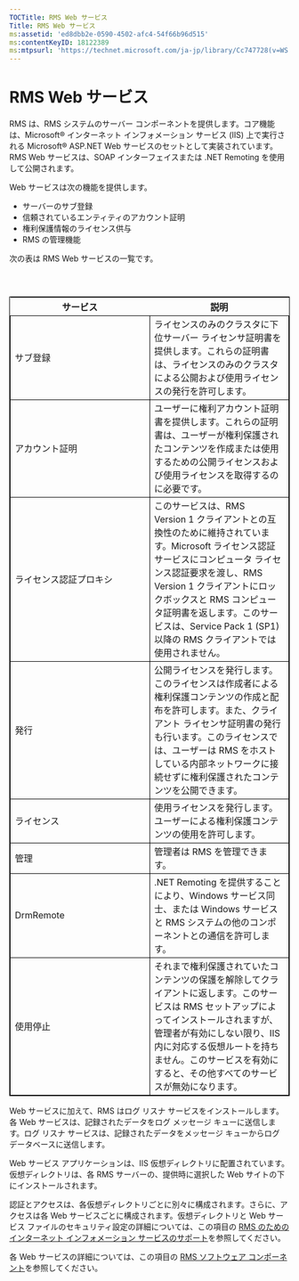 ```yaml
---
TOCTitle: RMS Web サービス
Title: RMS Web サービス
ms:assetid: 'ed8dbb2e-0590-4502-afc4-54f66b96d515'
ms:contentKeyID: 18122389
ms:mtpsurl: 'https://technet.microsoft.com/ja-jp/library/Cc747728(v=WS.10)'
---
```


RMS Web サービス
================

RMS は、RMS システムのサーバー コンポーネントを提供します。コア機能は、Microsoft® インターネット インフォメーション サービス (IIS) 上で実行される Microsoft® ASP.NET Web サービスのセットとして実装されています。RMS Web サービスは、SOAP インターフェイスまたは .NET Remoting を使用して公開されます。

Web サービスは次の機能を提供します。

-   サーバーのサブ登録
-   信頼されているエンティティのアカウント証明
-   権利保護情報のライセンス供与
-   RMS の管理機能

次の表は RMS Web サービスの一覧です。

###  

 
<table style="border:1px solid black;">
<colgroup>
<col width="50%" />
<col width="50%" />
</colgroup>
<thead>
<tr class="header">
<th>サービス</th>
<th>説明</th>
</tr>
</thead>
<tbody>
<tr class="odd">
<td style="border:1px solid black;">サブ登録</td>
<td style="border:1px solid black;">ライセンスのみのクラスタに下位サーバー ライセンサ証明書を提供します。これらの証明書は、ライセンスのみのクラスタによる公開および使用ライセンスの発行を許可します。</td>
</tr>
<tr class="even">
<td style="border:1px solid black;">アカウント証明</td>
<td style="border:1px solid black;">ユーザーに権利アカウント証明書を提供します。これらの証明書は、ユーザーが権利保護されたコンテンツを作成または使用するための公開ライセンスおよび使用ライセンスを取得するのに必要です。</td>
</tr>
<tr class="odd">
<td style="border:1px solid black;">ライセンス認証プロキシ</td>
<td style="border:1px solid black;">このサービスは、RMS Version 1 クライアントとの互換性のために維持されています。Microsoft ライセンス認証サービスにコンピュータ ライセンス認証要求を渡し、RMS Version 1 クライアントにロックボックスと RMS コンピュータ証明書を返します。このサービスは、Service Pack 1 (SP1) 以降の RMS クライアントでは使用されません。</td>
</tr>
<tr class="even">
<td style="border:1px solid black;">発行</td>
<td style="border:1px solid black;">公開ライセンスを発行します。このライセンスは作成者による権利保護コンテンツの作成と配布を許可します。また、クライアント ライセンサ証明書の発行も行います。このライセンスでは、ユーザーは RMS をホストしている内部ネットワークに接続せずに権利保護されたコンテンツを公開できます。</td>
</tr>
<tr class="odd">
<td style="border:1px solid black;">ライセンス</td>
<td style="border:1px solid black;">使用ライセンスを発行します。ユーザーによる権利保護コンテンツの使用を許可します。</td>
</tr>
<tr class="even">
<td style="border:1px solid black;">管理</td>
<td style="border:1px solid black;">管理者は RMS を管理できます。</td>
</tr>
<tr class="odd">
<td style="border:1px solid black;">DrmRemote</td>
<td style="border:1px solid black;">.NET Remoting を提供することにより、Windows サービス同士、または Windows サービスと RMS システムの他のコンポーネントとの通信を許可します。</td>
</tr>
<tr class="even">
<td style="border:1px solid black;">使用停止</td>
<td style="border:1px solid black;">それまで権利保護されていたコンテンツの保護を解除してクライアントに返します。このサービスは RMS セットアップによってインストールされますが、管理者が有効にしない限り、IIS 内に対応する仮想ルートを持ちません。このサービスを有効にすると、その他すべてのサービスが無効になります。</td>
</tr>
</tbody>
</table>
  
Web サービスに加えて、RMS はログ リスナ サービスをインストールします。各 Web サービスは、記録されたデータをログ メッセージ キューに送信します。ログ リスナ サービスは、記録されたデータをメッセージ キューからログ データベースに送信します。
  
Web サービス アプリケーションは、IIS 仮想ディレクトリに配置されています。仮想ディレクトリは、各 RMS サーバーの、提供時に選択した Web サイトの下にインストールされます。
  
認証とアクセスは、各仮想ディレクトリごとに別々に構成されます。さらに、アクセスは各 Web サービスごとに構成されます。仮想ディレクトリと Web サービス ファイルのセキュリティ設定の詳細については、この項目の [RMS のためのインターネット インフォメーション サービスのサポート](https://technet.microsoft.com/bd4dc69f-1e4e-4e95-9ae2-c925d8a14d4c)を参照してください。
  
各 Web サービスの詳細については、この項目の [RMS ソフトウェア コンポーネント](https://technet.microsoft.com/e38a840e-f390-48fd-8354-50108a64f5ca)を参照してください。

